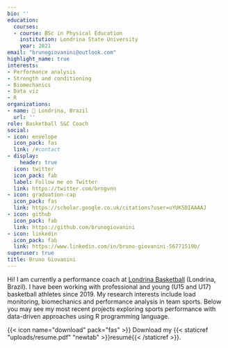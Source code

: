 ```yaml
---
bio: ''
education:
  courses:
  - course: BSc in Physical Education
    institution: Londrina State University
    year: 2021
email: "brunogiovanini@outlook.com"
highlight_name: true
interests:
- Performance analysis
- Strength and conditioning
- Biomechanics
- Data viz
- R
organizations:
- name: 📍 Londrina, Brazil
  url: ''
role: Basketball S&C Coach
social:
- icon: envelope
  icon_pack: fas
  link: /#contact
- display:
    header: true
  icon: twitter
  icon_pack: fab
  label: Follow me on Twitter
  link: https://twitter.com/brngvnn
- icon: graduation-cap
  icon_pack: fas
  link: https://scholar.google.co.uk/citations?user=uYUK5DIAAAAJ
- icon: github
  icon_pack: fab
  link: https://github.com/brunogiovanini
- icon: linkedin
  icon_pack: fab
  link: https://www.linkedin.com/in/bruno-giovanini-56771519b/
superuser: true
title: Bruno Giovanini
---
```


Hi! I am currently a performance coach at [Londrina Basketball](https://www.instagram.com/londrinabasketball/) (Londrina, Brazil). I have been working with professional and young (U15 and U17) basketball athletes since 2019. My research interests include load monitoring, biomechanics and performance analysis in team sports. Below you may see my most recent projects exploring sports performance with data-driven approaches using R programming language.

{{< icon name="download" pack="fas" >}} Download my {{< staticref "uploads/resume.pdf" "newtab" >}}resumé{{< /staticref >}}.
